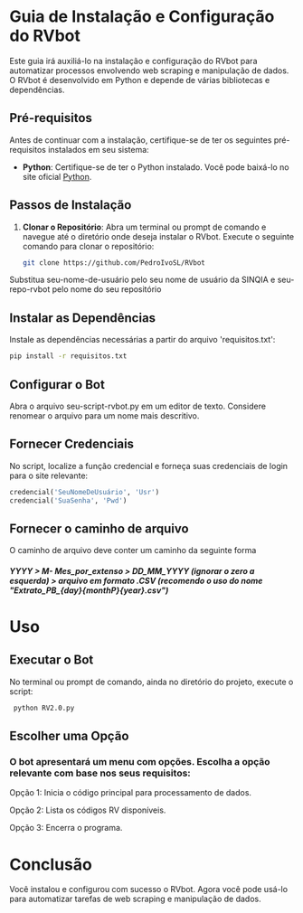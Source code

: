 # Guia de Instalação e Configuração do RVbot

Este guia irá auxiliá-lo na instalação e configuração do RVbot para automatizar processos envolvendo web scraping e manipulação de dados. O RVbot é desenvolvido em Python e depende de várias bibliotecas e dependências.

## Pré-requisitos

Antes de continuar com a instalação, certifique-se de ter os seguintes pré-requisitos instalados em seu sistema:

- **Python**: Certifique-se de ter o Python instalado. Você pode baixá-lo no site oficial [Python](https://www.python.org/downloads/).

## Passos de Instalação

1. **Clonar o Repositório**: Abra um terminal ou prompt de comando e navegue até o diretório onde deseja instalar o RVbot. Execute o seguinte comando para clonar o repositório:

   ```sh
   git clone https://github.com/PedroIvoSL/RVbot
   ```
Substitua seu-nome-de-usuário pelo seu nome de usuário da SINQIA e seu-repo-rvbot pelo nome do seu repositório
## Instalar as Dependências
Instale as dependências necessárias a partir do arquivo 'requisitos.txt':

   ```sh
   pip install -r requisitos.txt
```
## Configurar o Bot
Abra o arquivo seu-script-rvbot.py em um editor de texto. Considere renomear o arquivo para um nome mais descritivo.

## Fornecer Credenciais
No script, localize a função credencial e forneça suas credenciais de login para o site relevante:
   ```python
   credencial('SeuNomeDeUsuário', 'Usr')
   credencial('SuaSenha', 'Pwd')
```
## Fornecer o caminho de arquivo
O caminho de arquivo deve conter um caminho da seguinte forma
##### YYYY > M- Mes_por_extenso > DD_MM_YYYY (ignorar o zero a esquerda) > arquivo em formato .CSV (recomendo o uso do nome "Extrato_PB_{day}_{monthP}_{year}.csv")

# Uso
## Executar o Bot
No terminal ou prompt de comando, ainda no diretório do projeto, execute o script:
```sh
 python RV2.0.py
```
## Escolher uma Opção
### O bot apresentará um menu com opções. Escolha a opção relevante com base nos seus requisitos:
Opção 1: Inicia o código principal para processamento de dados.

Opção 2: Lista os códigos RV disponíveis.

Opção 3: Encerra o programa.

# Conclusão
Você instalou e configurou com sucesso o RVbot. Agora você pode usá-lo para automatizar tarefas de web scraping e manipulação de dados.
